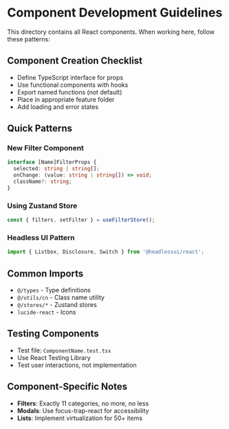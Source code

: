 # Component Development Guidelines

This directory contains all React components. When working here, follow these patterns:

## Component Creation Checklist
- Define TypeScript interface for props
- Use functional components with hooks
- Export named functions (not default)
- Place in appropriate feature folder
- Add loading and error states

## Quick Patterns

### New Filter Component
```typescript
interface [Name]FilterProps {
  selected: string | string[];
  onChange: (value: string | string[]) => void;
  className?: string;
}
```

### Using Zustand Store
```typescript
const { filters, setFilter } = useFilterStore();
```

### Headless UI Pattern
```typescript
import { Listbox, Disclosure, Switch } from '@headlessui/react';
```

## Common Imports
- `@/types` - Type definitions
- `@/utils/cn` - Class name utility
- `@/stores/*` - Zustand stores
- `lucide-react` - Icons

## Testing Components
- Test file: `ComponentName.test.tsx`
- Use React Testing Library
- Test user interactions, not implementation

## Component-Specific Notes
- **Filters**: Exactly 11 categories, no more, no less
- **Modals**: Use focus-trap-react for accessibility
- **Lists**: Implement virtualization for 50+ items
